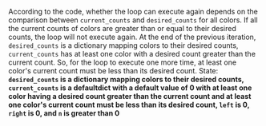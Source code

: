 According to the code, whether the loop can execute again depends on the comparison between `current_counts` and `desired_counts` for all colors. If all the current counts of colors are greater than or equal to their desired counts, the loop will not execute again. At the end of the previous iteration, `desired_counts` is a dictionary mapping colors to their desired counts, `current_counts` has at least one color with a desired count greater than the current count. So, for the loop to execute one more time, at least one color's current count must be less than its desired count.
State: **`desired_counts` is a dictionary mapping colors to their desired counts, `current_counts` is a defaultdict with a default value of 0 with at least one color having a desired count greater than the current count and at least one color's current count must be less than its desired count, `left` is 0, `right` is 0, and `n` is greater than 0**